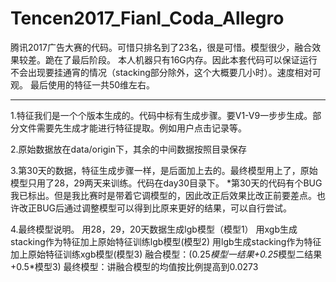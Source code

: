 # Tencen2017_Fianl_Coda_Allegro
腾讯2017广告大赛的代码。可惜只排名到了23名，很是可惜。模型很少，融合效果较差。跪在了最后阶段。
本人机器只有16G内存。因此本套代码可以保证运行不会出现要挂通宵的情况（stacking部分除外，这个大概要几小时）。速度相对可观。
最后使用的特征一共50维左右。

----------------------------

1.特征我们是一个个版本生成的。代码中标有生成步骤。要V1-V9一步步生成。部分文件需要先生成才能进行特征提取。例如用户点击记录等。

2.原始数据放在data/origin下，其余的中间数据按照目录保存

3.第30天的数据，特征生成步骤一样，是后面加上去的。最终模型用上了，原始模型只用了28，29两天来训练。代码在day30目录下。
*第30天的代码有个BUG我已标出。但是我比赛时是带着它调模型的，因此改正后效果比改正前要差点。也许改正BUG后通过调整模型可以得到比原来更好的结果，可以自行尝试。

4.最终模型说明。
用28，29，20天数据生成lgb模型（模型1）
用xgb生成stacking作为特征加上原始特征训练lgb模型(模型2)
用lgb生成stacking作为特征加上原始特征训练xgb模型(模型3)
融合模型：(0.25*模型一结果+0.25*模型二结果+0.5*模型3)
最终模型：讲融合模型的均值按比例提高到0.0273
